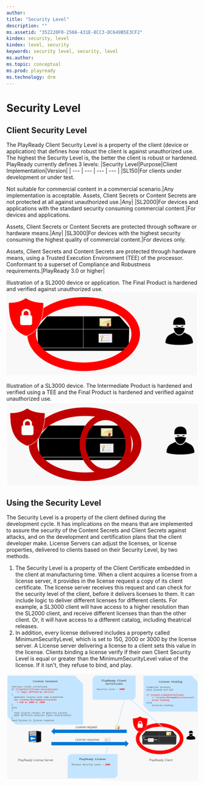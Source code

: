 ```yaml
---
author: 
title: "Security Level"
description: ""
ms.assetid: "352220F0-2566-431E-8CC3-DC649B5E3CF2"
kindex: security, level
kindex: level, security
keywords: security level, security, level
ms.author: 
ms.topic: conceptual
ms.prod: playready
ms.technology: drm
---
```


# Security Level
## Client Security Level
The PlayReady Client Security Level is a property of the client (device or application) that defines how robust the client is against unauthorized use. The highest the Security Level is, the better the client is robust or hardened.
PlayReady currently defines 3 levels:
|Security Level|Purpose|Client Implementation|Version|
| --- | --- | --- | --- |
|SL150|For clients under development or under test. <p/>Not suitable for commercial content in a commercial scenario.|Any implementation is acceptable. Assets, Client Secrets or Content Secrets are not protected at all against unauthorized use.|Any|
|SL2000|For devices and applications with the standard security consuming commercial content.|For devices and applications.<p/>Assets, Client Secrets or Content Secrets are protected through software or hardware means.|Any|
|SL3000|For devices with the highest security consuming the highest quality of commercial content.|For devices only.<p/>Assets, Client Secrets and Content Secrets are protected through hardware means, using a Trusted Execution Environment (TEE) of the processor. Conformant to a superset of Compliance and Robustness requirements.|PlayReady 3.0 or higher|

Illustration of a SL2000 device or application. The Final Product is hardened and verified against unauthorized use.
![Illustration of a SL2000 device. The Final Product is hardened against unauthorized use](../images/security_level_2000.png)

Illustration of a SL3000 device. The Intermediate Product is hardened and verified using a TEE and the Final Product is hardened and verified against unauthorized use.
![Illustration of a SL3000 device.The Intermediate Product is hardened and verified using a TEE and the Final Product is hardened and verified against unauthorized use](../images/security_level_3000.png)
## Using the Security Level
The Security Level is a property of the client defined during the development cycle. It has implications on the means that are implemented to assure the security of the Content Secrets and Client Secrets against attacks, and on the development and certification plans that the client developer make.
License Servers can adjust the licenses, or license properties, delivered to clients based on their Security Level, by two methods.
1) The Security Level is a property of the Client Certificate embedded in the client at manufacturing time. When a client acquires a license from a license server, it provides in the license request a copy of its client certificate. The license server receives this request and can check for the security level of the client, before it delivers licenses to them. It can include logic to deliver different licenses for different clients. For example, a SL3000 client will have access to a higher resolution than the SL2000 client, and receive different licenses than than the other client. Or, it will have access to a different catalog, including theatrical releases.
2) In addition, every license delivered includes a property called MinimumSecurityLevel, which is set to 150, 2000 or 3000 by the license server. A License server delivering a license to a client sets this value in the license. Clients binding a license verify if their own Client Security Level is equal or greater than the MinimumSecurityLevel value of the license. If it isn't, they refuse to bind, and play.

![Illustration of a SL2000 device. The Final Product is hardened against unauthorized use](../images/security_level.png)
